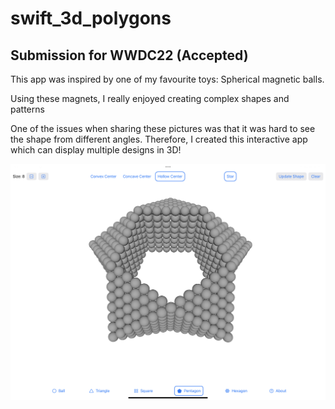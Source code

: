 # swift_3d_polygons
## Submission for WWDC22 (Accepted)

This app was inspired by one of my favourite toys: Spherical magnetic balls.

Using these magnets, I really enjoyed creating complex shapes and patterns

One of the issues when sharing these pictures was that it was hard to see the shape from different angles. Therefore, I created this interactive app which can display multiple designs in 3D!

![Preview](preview.jpeg?raw=true)
